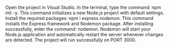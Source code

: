 Open the project in Visual Studio.
In the terminal, type the command: npm init -y.
This command initializes a new Node.js project with default settings.
Install the required packages: npm i express nodemon.
This command installs the Express framework and Nodemon package.
After installing successfully, enter the command: nodemon.
Nodemon will start your Node.js application and automatically restart the server whenever changes are detected.
The project will run successfully on PORT 3000.
